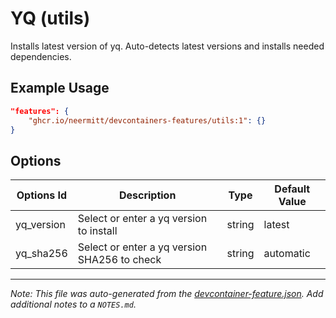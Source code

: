 
# YQ (utils)

Installs latest version of yq. Auto-detects latest versions and installs needed dependencies.

## Example Usage

```json
"features": {
    "ghcr.io/neermitt/devcontainers-features/utils:1": {}
}
```

## Options

| Options Id | Description | Type | Default Value |
|-----|-----|-----|-----|
| yq_version | Select or enter a yq version to install | string | latest |
| yq_sha256 | Select or enter a yq version SHA256 to check | string | automatic |



---

_Note: This file was auto-generated from the [devcontainer-feature.json](https://github.com/neermitt/devcontainers-features/blob/main/src/utils/devcontainer-feature.json).  Add additional notes to a `NOTES.md`._
